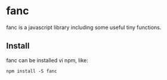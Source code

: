 # fanc
fanc is a javascript library including some useful tiny functions.

## Install
fanc can be installed vi npm, like:

	npm install -S fanc

